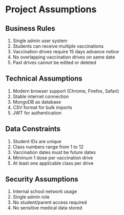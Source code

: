 # Project Assumptions

## Business Rules
1. Single admin user system
2. Students can receive multiple vaccinations
3. Vaccination drives require 15 days advance notice
4. No overlapping vaccination drives on same date
5. Past drives cannot be edited or deleted

## Technical Assumptions
1. Modern browser support (Chrome, Firefox, Safari)
2. Stable internet connection
3. MongoDB as database
4. CSV format for bulk imports
5. JWT for authentication

## Data Constraints
1. Student IDs are unique
2. Class numbers range from 1 to 12
3. Vaccination dates must be future dates
4. Minimum 1 dose per vaccination drive
5. At least one applicable class per drive

## Security Assumptions
1. Internal school network usage
2. Single admin role
3. No student/parent access required
4. No sensitive medical data stored 